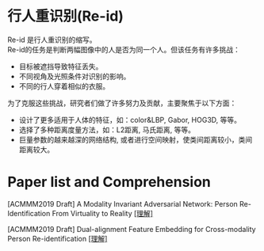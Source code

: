 # 行人重识别(Re-id)
Re-id 是行人重识别的缩写。  
Re-id的任务是判断两幅图像中的人是否为同一个人。但该任务有许多挑战：
+ 目标被遮挡导致特征丢失。
+ 不同视角及光照条件对识别的影响。
+ 不同的行人穿着相似的衣服。

为了克服这些挑战，研究者们做了许多努力及贡献，主要聚焦于以下方面：
+ 设计了更多适用于人体的特征，如：color&LBP, Gabor, HOG3D, 等等。
+ 选择了多种距离度量方法，如：L2距离, 马氏距离, 等等。
+ 巨量参数的越来越深的网络结构, 或者进行空间映射，使类间距离较小，类间距离较大。

# Paper list and Comprehension
[ACMMM2019 Draft] A Modality Invariant Adversarial Network: Person Re-Identification From Virtuality to Reality [[理解]](./acmmm2019_AMIAN/acmmm2019_AMIAN.md) 

[ACMMM2019 Draft] Dual-alignment Feature Embedding for Cross-modality Person Re-identification [[理解]](./acmmm2019_DFECP/acmmm2019_DFECP.md) 
